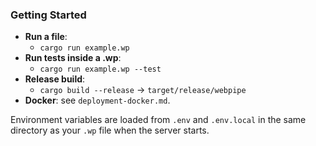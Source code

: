 ### Getting Started

- **Run a file**:
  - `cargo run example.wp`
- **Run tests inside a .wp**:
  - `cargo run example.wp --test`
- **Release build**:
  - `cargo build --release` → `target/release/webpipe`
- **Docker**: see `deployment-docker.md`.

Environment variables are loaded from `.env` and `.env.local` in the same directory as your `.wp` file when the server starts.


